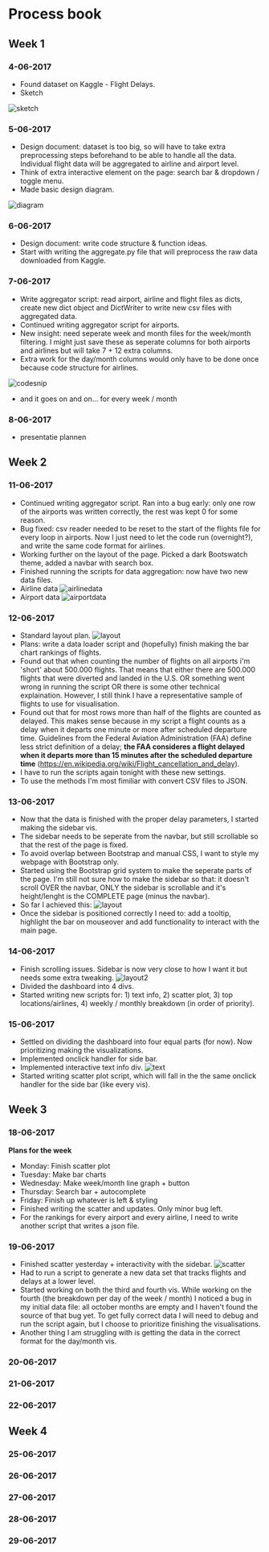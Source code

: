 # Process book

## Week 1

### 4-06-2017

* Found dataset on Kaggle - Flight Delays.
* Sketch

![sketch](doc/image.png)

### 5-06-2017

* Design document: dataset is too big, so will have to take extra preprocessing steps beforehand to be able to handle all the data. Individual flight data will be aggregated to airline and airport level.
* Think of extra interactive element on the page: search bar & dropdown / toggle menu.
* Made basic design diagram.

![diagram](doc/diagram.png)

### 6-06-2017

* Design document: write code structure & function ideas.
* Start with writing the aggregate.py file that will preprocess the raw data downloaded from Kaggle.

### 7-06-2017

* Write aggregator script: read airport, airline and flight files as dicts, create new dict object and DictWriter to write new csv files with aggregated data.
* Continued writing aggregator script for airports.
* New insight: need seperate week and month files for the week/month filtering. I might just save these as seperate columns for both airports and airlines but will take 7 + 12 extra columns.
* Extra work for the day/month columns would only have to be done once because code structure for airlines.

![codesnip](doc/snip.png)

* and it goes on and on... for every week / month

### 8-06-2017

* presentatie plannen

## Week 2

### 11-06-2017

* Continued writing aggregator script. Ran into a bug early: only one row of the airports was written correctly, the rest was kept 0 for some reason.
* Bug fixed: csv reader needed to be reset to the start of the flights file for every loop in airports. Now I just need to let the code run (overnight?), and write the same code format for airlines.
* Working further on the layout of the page. Picked a dark Bootswatch theme, added a navbar with search box.
* Finished running the scripts for data aggregation: now have two new data files.
* Airline data
![airlinedata](doc/airlinedata.png)
* Airport data
![airportdata](doc/airportdata.png)

### 12-06-2017

* Standard layout plan.
![layout](doc/layout.png)
* Plans: write a data loader script and (hopefully) finish making the bar chart rankings of flights.
* Found out that when counting the number of flights on all airports i'm 'short' about 500.000 flights. That means that either there are 500.000 flights that were diverted and landed in the U.S. OR something went wrong in running the script OR there is some other technical explaination. However, I still think I have a representative sample of flights to use for visualisation.
* Found out that for most rows more than half of the flights are counted as delayed. This makes sense because in my script a flight counts as a delay when it departs one minute or more after scheduled departure time. Guidelines from the Federal Aviation Administration (FAA) define less strict definition of a delay; **the FAA consideres a flight delayed when it departs more than 15 minutes after the scheduled departure time** (https://en.wikipedia.org/wiki/Flight_cancellation_and_delay).
* I have to run the scripts again tonight with these new settings.
* To use the methods I'm most fimiliar with convert CSV files to JSON.

### 13-06-2017

* Now that the data is finished with the proper delay parameters, I started making the sidebar vis.
* The sidebar needs to be seperate from the navbar, but still scrollable so that the rest of the page is fixed.
* To avoid overlap between Bootstrap and manual CSS, I want to style my webpage with Bootstrap only.
* Started using the Bootstrap grid system to make the seperate parts of the page. I'm still not sure how to make the sidebar so that: it doesn't scroll OVER the navbar, ONLY the sidebar is scrollable and it's height/lenght is the COMPLETE page (minus the navbar).
* So far I achieved this:
![layout](doc/scroll-issues.png)
* Once the sidebar is positioned correctly I need to: add a tooltip, highlight the bar on mouseover and add functionality to interact with the main page.

### 14-06-2017

* Finish scrolling issues. Sidebar is now very close to how I want it but needs some extra tweaking.
![layout2](doc/scroll-fix.png)
* Divided the dashboard into 4 divs.
* Started writing new scripts for: 1) text info, 2) scatter plot, 3) top locations/airlines, 4) weekly / monthly breakdown (in order of priority). 

### 15-06-2017

* Settled on dividing the dashboard into four equal parts (for now). Now prioritizing making the visualizations.
* Implemented onclick handler for side bar.
* Implemented interactive text info div.
![text](doc/textinfo.png)
* Started writing scatter plot script, which will fall in the the same onclick handler for the side bar (like every vis).

## Week 3

### 18-06-2017

**Plans for the week**
* Monday: Finish scatter plot
* Tuesday: Make bar charts
* Wednesday: Make week/month line graph + button
* Thursday: Search bar + autocomplete
* Friday: Finish up whatever is left & styling
* Finished writing the scatter and updates. Only minor bug left.
* For the rankings for every airport and every airline, I need to write another script that writes a json file.

### 19-06-2017

* Finished scatter yesterday + interactivity with the sidebar.
![scatter](doc/scatter.png)
* Had to run a script to generate a new data set that tracks flights and delays at a lower level.
* Started working on both the third and fourth vis. While working on the fourth (the breakdown per day of the week / month) I noticed a bug in my initial data file: all october months are empty and I haven't found the source of that bug yet. To get fully correct data I will need to debug and run the script again, but I choose to prioritize finishing the visualisations.
* Another thing I am struggling with is getting the data in the correct format for the day/month vis.

### 20-06-2017

### 21-06-2017

### 22-06-2017

## Week 4

### 25-06-2017

### 26-06-2017

### 27-06-2017

### 28-06-2017

### 29-06-2017